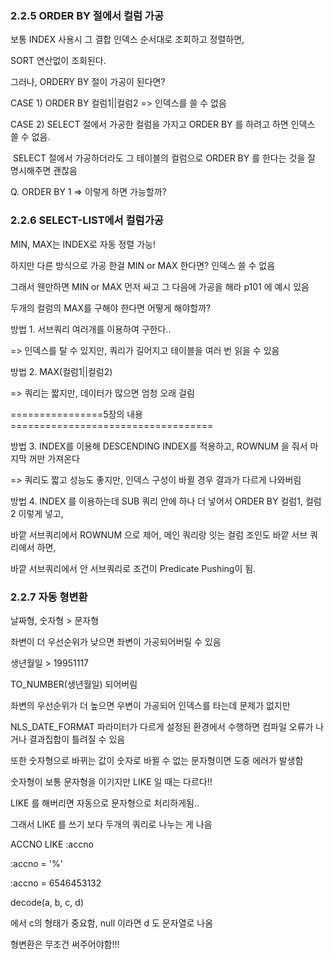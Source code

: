 ### 2.2.5 ORDER BY 절에서 컬럼 가공

보통 INDEX 사용시 그 결합 인덱스 순서대로 조회하고 정렬하면,

SORT 연산없이 조회된다.

그러나, ORDERY BY 절이 가공이 된다면?

CASE 1) ORDER BY 컬럼1||컬럼2 => 인덱스를 쓸 수 없음

CASE 2) SELECT 절에서 가공한 컬럼을 가지고 ORDER BY 를 하려고 하면 인덱스 쓸 수 없음.

​               SELECT 절에서 가공하더라도 그 테이블의 컬럼으로 ORDER BY 를 한다는 것을 잘 명시해주면 괜찮음



Q. ORDER BY 1 => 이렇게 하면 가능할까?



###  2.2.6  SELECT-LIST에서 컬럼가공

MIN, MAX는 INDEX로 자동 정렬 가능!

하지만 다른 방식으로 가공 한걸 MIN or MAX 한다면? 인덱스 쓸 수 없음

그래서 웬만하면 MIN or MAX 먼저 싸고 그 다음에 가공을 해라 p101 에 예시 있음



두개의 컬럼의 MAX를 구해야 한다면 어떻게 해야할까?

방법 1. 서브쿼리 여러개를 이용하여 구한다..

=> 인덱스를 탈 수 있지만, 쿼리가 길어지고 테이블을 여러 번 읽을 수 있음

방법 2. MAX(컬럼1||컬럼2)

=> 쿼리는 짧지만, 데이터가 많으면 엄청 오래 걸림



================5장의 내용===================================

방법 3. INDEX를 이용해 DESCENDING INDEX를 적용하고, ROWNUM 을 줘서 마지막 꺼만 가져온다

=> 쿼리도 짧고 성능도 좋지만, 인덱스 구성이 바뀔 경우 결과가 다르게 나와버림

방법 4. INDEX 를 이용하는데 SUB 쿼리 안에 하나 더 넣어서 ORDER BY 컬럼1, 컬럼2 이렇게 넣고,

바깥 서브쿼리에서 ROWNUM 으로 제어, 메인 쿼리랑 잇는 컬럼 조인도 바깥 서브 쿼리에서 하면,

바깥 서브쿼리에서 안 서브쿼리로 조건이 Predicate Pushing이 됨.



### 2.2.7 자동 형변환

날짜형, 숫자형 > 문자형 

좌변이 더 우선순위가 낮으면 좌변이 가공되어버릴 수 있음

생년월일 > 19951117

TO_NUMBER(생년월일) 되어버림



좌변의 우선순위가 더 높으면 우변이 가공되어 인덱스를 타는데 문제가 없지만

NLS_DATE_FORMAT 파라미터가 다르게 설정된 환경에서 수행하면 컴파일 오류가 나거나 결과집합이 틀려질 수 있음

또한 숫자형으로 바뀌는 값이 숫자로 바뀔 수 없는 문자형이면 도중 에러가 발생함



숫자형이 보통 문자형을 이기지만 LIKE 일 때는 다르다!!



LIKE 를 해버리면 자동으로 문자형으로 처리하게됨..



그래서 LIKE 를 쓰기 보다 두개의 쿼리로 나누는 게 나음

ACCNO LIKE :accno

:accno = '%'

:accno = 6546453132



 decode(a, b, c, d)

에서 c의 형태가 중요함, null 이라면 d 도 문자열로 나옴



형변환은 무조건 써주어야함!!!



